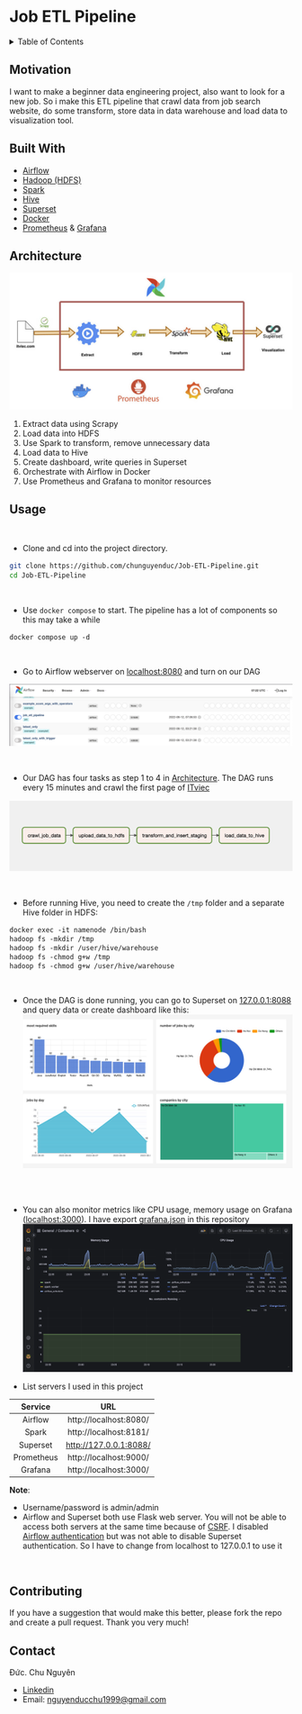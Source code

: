 
# **Job ETL Pipeline**

<!-- TABLE OF CONTENTS -->
<details>
  <summary>Table of Contents</summary>
  <ol>
    <li><a href="#motivation">Motivation</a></li>
    <li><a href="#built-with">Built With</a></li>
    <li><a href="#usage">Usage</a></li>
    <li><a href="#contributing">Contributing</a></li>
    <li><a href="#contact">Contact</a></li>
  </ol>
</details>



<!-- ABOUT THE PROJECT -->
## Motivation
I want to make a beginner data engineering project, also want to look for a new job. So i make this ETL pipeline that crawl data from job search website, do some transform, store data in data warehouse and load data to visualization tool.

## Built With

* [Airflow](https://airflow.apache.org/)
* [Hadoop (HDFS)](https://hadoop.apache.org/)
* [Spark](https://spark.apache.org/)
* [Hive](https://hive.apache.org/)
* [Superset](https://superset.apache.org/)
* [Docker](https://www.docker.com/)
* [Prometheus](https://prometheus.io/) & [Grafana](https://grafana.com)


## Architecture
![Data pipeline design](media/job_etl.jpg)

1. Extract data using Scrapy
2. Load data into HDFS
3. Use Spark to transform, remove unnecessary data
4. Load data to Hive
5. Create dashboard, write queries in Superset
6. Orchestrate with Airflow in Docker
7. Use Prometheus and Grafana to monitor resources

## Usage
<br />

- Clone and cd into the project directory.

```bash
git clone https://github.com/chunguyenduc/Job-ETL-Pipeline.git
cd Job-ETL-Pipeline
```
<br />  

- Use  `docker compose` to start. The pipeline has a lot of components so this may take a while
```
docker compose up -d
```
<br />  

- Go to Airflow webserver on [localhost:8080](http://localhost:8080) and turn on our DAG

![Job ETl Pipeline DAG](media/jot_etl_pipeline_dag.png)

<br />  

- Our DAG has four tasks as step 1 to 4 in [Architecture](#architecture). The DAG runs every 15 minutes and crawl the first page of [ITviec](https://itviec.com/it-jobs?page=1&query=&source=search_job)

<!-- ![Job ETl Pipeline Task](media/job_etl_pipeline_task.png) -->
![Job ETl Pipeline Task](media/job_etl_pipeline_task.png) 

<br />  

- Before running Hive, you need to create the `/tmp` folder and a separate Hive folder in HDFS:

```
docker exec -it namenode /bin/bash
hadoop fs -mkdir /tmp 
hadoop fs -mkdir /user/hive/warehouse
hadoop fs -chmod g+w /tmp 
hadoop fs -chmod g+w /user/hive/warehouse
```


<br />

- Once the DAG is done running, you can go to Superset on [127.0.0.1:8088](http://127.0.0.1:8088) and query data or create dashboard like this:
![Job-ETL-Dashboard](media/job_etl_dashboard.jpg)


<br /><br />  

- You can also monitor metrics like CPU usage, memory usage on Grafana ([localhost:3000](http://localhost:3000)). I have export [grafana.json](grafana.json) in this repository
![Job-ETL-Monitor](media/job_etl_monitor.png)

- List servers I used in this project

| Service               | URL                              |                                 
| :-------------------: | :------------------------------: | 
| Airflow | http://localhost:8080/           |                                           
| Spark  | http://localhost:8181/           |                                           
| Superset              | http://127.0.0.1:8088/           |   
| Prometheus               | http://localhost:9000/           |  
| Grafana               | http://localhost:3000/           | 


 **Note**: 
  - Username/password is admin/admin
  - Airflow and Superset both use Flask web server. You will not be able to access both servers at the same time because of [CSRF](https://en.wikipedia.org/wiki/Cross-site_request_forgery). I disabled [Airflow authentication](https://airflow.apache.org/docs/apache-airflow/stable/security/webserver.html#web-authentication) but was not able to disable Superset authentication. So I have to change from localhost to 127.0.0.1 to use it


<br />

<!-- CONTRIBUTING -->
## Contributing

If you have a suggestion that would make this better, please fork the repo and create a pull request. Thank you very much!



<!-- CONTACT -->
## Contact

Đức. Chu Nguyên 
- [Linkedin](https://www.linkedin.com/in/nguyenducchu1999/)
- Email: nguyenducchu1999@gmail.com
